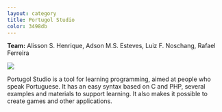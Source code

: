 ```yaml
---
layout: category
title: Portugol Studio
color: 3498db
---
```


**Team:** Alisson S. Henrique, Adson M.S. Esteves, Luiz F. Noschang, Rafael Ferreira

![](http://i.ytimg.com/vi/kMZtpKotFHI/maxresdefault.jpg)

Portugol Studio is a tool for learning programming, aimed at people who speak Portuguese. It has an easy syntax based on C and PHP, several examples and materials to support learning. It also makes it possible to create games and other applications.